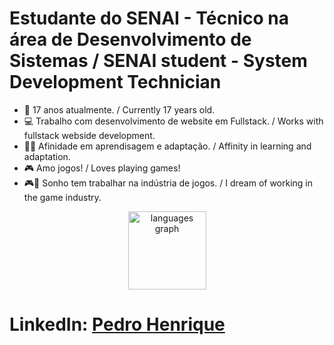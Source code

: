 # Estudante do SENAI - Técnico na área de Desenvolvimento de Sistemas / SENAI student - System Development Technician
- 📆 17 anos atualmente. / Currently 17 years old.
- 💻 Trabalho com desenvolvimento de website em Fullstack. / Works with fullstack webside development.
- 🌟🧠 Afinidade em aprendisagem e adaptação. / Affinity in learning and adaptation.
- 🎮 Amo jogos! / Loves playing games!
- 🎮🔨 Sonho tem trabalhar na indústria de jogos. / I dream of working in the game industry.


<div align="center">
 <img src="https://github-readme-stats.vercel.app/api/top-langs?username=Pe-drou&locale=en&hide_title=false&layout=compact&card_width=320&langs_count=5&theme=midnight-purple&hide_border=true&order=2" height="125" alt="languages graph"  />
</div>

# __LinkedIn: <a href="https://www.linkedin.com/in/pedro-henrique-silva-rodrigues-6b8879377/">Pedro Henrique</a>__
